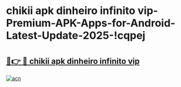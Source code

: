 # chikii apk dinheiro infinito vip-Premium-APK-Apps-for-Android-Latest-Update-2025-!cqpej

# <h2><a href="https://googleone.com">🔗👉 🔴 chikii apk dinheiro infinito vip</a></h2>

[![acn](https://github.com/user-attachments/assets/0f9c940e-d8b0-45ae-aac7-cd30a18b3e1c)](https://googleone.com)

